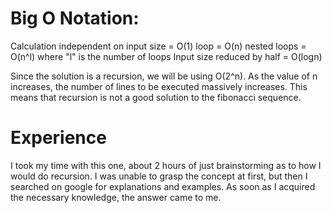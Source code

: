 # Big O Notation:

Calculation independent on input size = O(1)
loop = O(n)
nested loops = O(n^l) where "l" is the number of loops
Input size reduced by half = O(logn)

Since the solution is a recursion, we will be using O(2^n).
As the value of n increases, the number of lines to be executed massively increases. This means that recursion is not a good solution to the fibonacci sequence.

# Experience 

I took my time with this one, about 2 hours of just brainstorming as to how I would do recursion. I was unable to grasp the concept at first, but then I searched on google for explanations and examples. As soon as I acquired the necessary knowledge, the answer came to me.